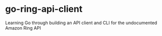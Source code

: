 # go-ring-api-client
Learning Go through building an API client and CLI for the undocumented Amazon Ring API